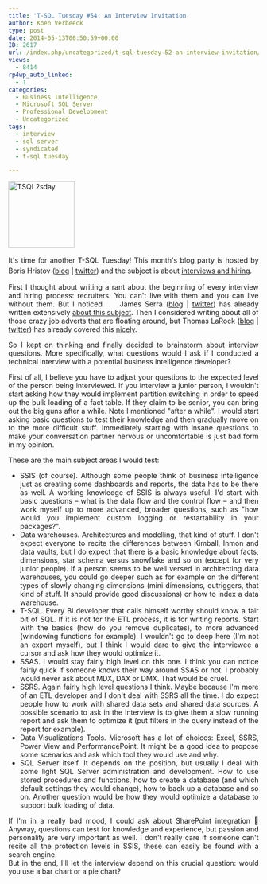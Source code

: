 ```yaml
---
title: 'T-SQL Tuesday #54: An Interview Invitation'
author: Koen Verbeeck
type: post
date: 2014-05-13T06:50:59+00:00
ID: 2617
url: /index.php/uncategorized/t-sql-tuesday-52-an-interview-invitation/
views:
  - 8414
rp4wp_auto_linked:
  - 1
categories:
  - Business Intelligence
  - Microsoft SQL Server
  - Professional Development
  - Uncategorized
tags:
  - interview
  - sql server
  - syndicated
  - t-sql tuesday

---
```

<p style="text-align: justify">
  <a href="http://borishristov.com/blog/t-sql-tuesday-54-interview-invitation/"><img class="alignnone size-full wp-image-2241" alt="TSQL2sday" src="/wp-content/uploads/2014/01/TSQL2sday.png" width="133" height="134" /></a>
</p>

<p style="text-align: justify">
  <span style="line-height: 1.5em">It's time for another T-SQL Tuesday! This month's blog party is hosted by Boris Hristov (</span><a style="line-height: 1.5em" href="http://borishristov.com/blog/">blog</a><span style="line-height: 1.5em"> | </span><a style="line-height: 1.5em" href="https://twitter.com/BorisHristov">twitter</a><span style="line-height: 1.5em">) and the subject is about </span><a style="line-height: 1.5em" href="http://borishristov.com/blog/t-sql-tuesday-54-interview-invitation/">interviews and hiring</a><span style="line-height: 1.5em">.</span>
</p>

<p style="text-align: justify">
  First I thought about writing a rant about the beginning of every interview and hiring process: recruiters. You can't live with them and you can live without them. But I noticed     James Serra (<a href="http://www.jamesserra.com/">blog</a> | <a href="https://twitter.com/JamesSerra">twitter</a>) has already written extensively <a href="http://www.jamesserra.com/archive/2013/06/low-rate-recruiters-the-bane-of-my-existence/">about this subject</a>. Then I considered writing about all of those crazy job adverts that are floating around, but Thomas LaRock (<a href="http://thomaslarock.com/">blog</a> | <a href="https://twitter.com/SQLRockstar">twitter</a>) has already covered this <a href="http://thomaslarock.com/2010/09/a-better-dba-job-description-for-everyone/">nicely</a>.
</p>

<p style="text-align: justify">
  So I kept on thinking and finally decided to brainstorm about interview questions. More specifically, what questions would I ask if I conducted a technical interview with a potential business intelligence developer?
</p>

<p style="text-align: justify">
  First of all, I believe you have to adjust your questions to the expected level of the person being interviewed. If you interview a junior person, I wouldn't start asking how they would implement partition switching in order to speed up the bulk loading of a fact table. If they claim to be senior, you can bring out the big guns after a while. Note I mentioned "after a while". I would start asking basic questions to test their knowledge and then gradually move on to the more difficult stuff. Immediately starting with insane questions to make your conversation partner nervous or uncomfortable is just bad form in my opinion.
</p>

<p style="text-align: justify">
  These are the main subject areas I would test:
</p>

<ul style="text-align: justify">
  <li>
    SSIS (of course). Although some people think of business intelligence just as creating some dashboards and reports, the data has to be there as well. A working knowledge of SSIS is always useful. I'd start with basic questions – what is the data flow and the control flow – and then work myself up to more advanced, broader questions, such as "how would you implement custom logging or restartability in your packages?".
  </li>
  <li>
    Data warehouses. Architectures and modelling, that kind of stuff. I don't expect everyone to recite the differences between Kimball, Inmon and data vaults, but I do expect that there is a basic knowledge about facts, dimensions, star schema versus snowflake and so on (except for very junior people). If a person seems to be well versed in architecting data warehouses, you could go deeper such as for example on the different types of slowly changing dimensions (mini dimensions, outriggers, that kind of stuff. It should provide good discussions) or how to index a data warehouse.
  </li>
  <li>
    T-SQL. Every BI developer that calls himself worthy should know a fair bit of SQL. If it is not for the ETL process, it is for writing reports. Start with the basics (how do you remove duplicates), to more advanced (windowing functions for example). I wouldn't go to deep here (I'm not an expert myself), but I think I would dare to give the interviewee a cursor and ask how they would optimize it.
  </li>
  <li>
    SSAS. I would stay fairly high level on this one. I think you can notice fairly quick if someone knows their way around SSAS or not. I probably would never ask about MDX, DAX or DMX. That would be cruel.
  </li>
  <li>
    SSRS. Again fairly high level questions I think. Maybe because I'm more of an ETL developer and I don't deal with SSRS all the time. I do expect people how to work with shared data sets and shared data sources. A possible scenario to ask in the interview is to give them a slow running report and ask them to optimize it (put filters in the query instead of the report for example).
  </li>
  <li>
    Data Visualizations Tools. Microsoft has a lot of choices: Excel, SSRS, Power View and PerformancePoint. It might be a good idea to propose some scenarios and ask which tool they would use and why.
  </li>
  <li>
    SQL Server itself. It depends on the position, but usually I deal with some light SQL Server administration and development. How to use stored procedures and functions, how to create a database (and which default settings they would change), how to back up a database and so on. Another question would be how they would optimize a database to support bulk loading of data.
  </li>
</ul>

<p style="text-align: justify">
  If I'm in a really bad mood, I could ask about SharePoint integration 🙂 Anyway, questions can test for knowledge and experience, but passion and personality are very important as well. I don't really care if someone can't recite all the protection levels in SSIS, these can easily be found with a search engine.<br /> But in the end, I'll let the interview depend on this crucial question: would you use a bar chart or a pie chart?
</p>